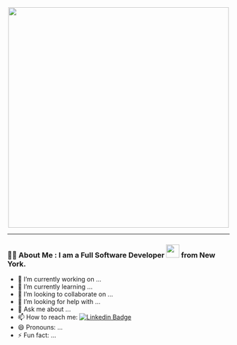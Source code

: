 <div align="center">
  <img src="https://user-images.githubusercontent.com/74038190/219923809-b86dc415-a0c2-4a38-bc88-ad6cf06395a8.gif" width="500">
</div>

---
### :man_technologist: About Me : I am a Full Software Developer <img src="https://media.giphy.com/media/WUlplcMpOCEmTGBtBW/giphy.gif" width="30"> from New York.
- 🔭 I’m currently working on ...
- 🌱 I’m currently learning ...
- 👯 I’m looking to collaborate on ...
- 🤔 I’m looking for help with ...
- 💬 Ask me about ...
- 📫 How to reach me: [![Linkedin Badge](https://img.shields.io/badge/-kakbar-blue?style=flat&logo=Linkedin&logoColor=white)](your-linkedin-url)
- 😄 Pronouns: ...
- ⚡ Fun fact: ...
